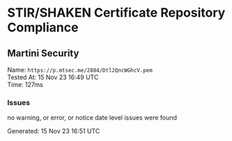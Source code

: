 # STIR/SHAKEN Certificate Repository Compliance

## Martini Security

Name: `https://p.mtsec.me/2884/Dtl2QncWGhcV.pem`\
Tested At: 15 Nov 23 16:49 UTC\
Time: 127ms

### Issues

no warning, or error, or notice date level issues were found

Generated: 15 Nov 23 16:51 UTC